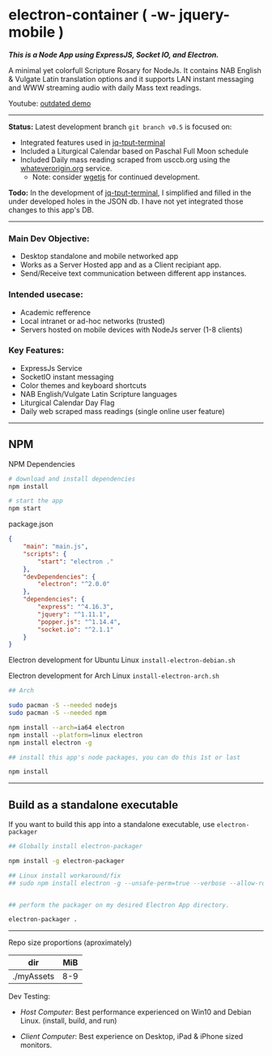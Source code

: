 # electron-container ( -w- jquery-mobile )

___This is a Node App using ExpressJS, Socket IO, and Electron.___

A minimal yet colorfull Scripture Rosary for NodeJs. It contains NAB English & Vulgate Latin translation options and it supports LAN instant messaging and WWW streaming audio with daily Mass text readings.

Youtube: [outdated demo](https://youtu.be/xlhLjpW-QMs)

---

__Status:__ Latest development branch ```git branch v0.5``` is focused on:

* Integrated features used in [jq-tput-terminal](https://github.com/mezcel/jq-tput-terminal)
* Included a Liturgical Calendar based on Paschal Full Moon schedule
* Included Daily mass reading scraped from usccb.org using the [whateverorigin.org](www.whateverorigin.org/) service.
    * Note: consider [wgetjs](https://www.npmjs.com/package/wgetjs) for continued development.

__Todo:__
In the development of [jq-tput-terminal](https://github.com/mezcel/jq-tput-terminal), I simplified and filled in the under developed holes in the JSON db. I have not yet integrated those changes to this app's DB.

---

### Main Dev Objective:

* Desktop standalone and mobile networked app
* Works as a Server Hosted app and as a Client recipiant app.
* Send/Receive text communication between different app instances.

### Intended usecase:

* Academic refference
* Local intranet or ad-hoc networks (trusted)
* Servers hosted on mobile devices with NodeJs server (1-8 clients)

### Key Features:

* ExpressJs Service
* SocketIO instant messaging
* Color themes and keyboard shortcuts
* NAB English/Vulgate Latin Scripture languages
* Liturgical Calendar Day Flag
* Daily web scraped mass readings (single online user feature)

---

## NPM

NPM Dependencies

```sh
# download and install dependencies
npm install

# start the app
npm start
```

package.json

```json
{
    "main": "main.js",
    "scripts": {
        "start": "electron ."
    },
    "devDependencies": {
        "electron": "^2.0.0"
    },
    "dependencies": {
        "express": "^4.16.3",
        "jquery": "^1.11.1",
        "popper.js": "^1.14.4",
        "socket.io": "^2.1.1"
    }
}
```

Electron development for Ubuntu Linux ```install-electron-debian.sh```

Electron development for Arch Linux ```install-electron-arch.sh```

```sh
## Arch

sudo pacman -S --needed nodejs
sudo pacman -S --needed npm

npm install --arch=ia64 electron
npm install --platform=linux electron
npm install electron -g

## install this app's node packages, you can do this 1st or last

npm install
```
---

## Build as a standalone executable

If you want to build this app into a standalone executable, use ```electron-packager```

```sh
## Globally install electron-packager

npm install -g electron-packager

## Linux install workaround/fix
## sudo npm install electron -g --unsafe-perm=true --verbose --allow-root


## perform the packager on my desired Electron App directory.

electron-packager .
```
---

Repo size proportions (aproximately)

dir | MiB
--- | ---
./myAssets | 8-9

Dev Testing:

* _Host Computer_: Best performance experienced on Win10 and Debian Linux. (install, build, and run)

* _Client Computer_: Best experience on Desktop, iPad & iPhone sized monitors.
